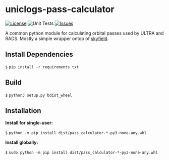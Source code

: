 # uniclogs-pass-calculator
[![License](https://img.shields.io/github/license/oresat/uniclogs-pass-calculator)](./LICENSE)
![Unit Tests](https://github.com/oresat/uniclogs-pass-calculator/workflows/Pass%20Calculator%20Unit%20Tests/badge.svg)
[![Issues](https://img.shields.io/github/issues/oresat/uniclogs-pass-calculator)](https://github.com/oresat/uniclogs-pass-calculator/issues)

A common python module for calculating orbital passes used by ULTRA and RADS.
Mostly a simple wrapper ontop of [skyfield].

## Install Dependencies

`$` `pip install -r requirements.txt`

## Build
`$` `python3 setup.py bdist_wheel`

## Installation

**Install for single-user:**

`$` `python -m pip install dist/pass_calculator-*-py3-none-any.whl`


**Install globally:**

`$` `sudo python -m pip install dist/pass_calculator-*-py3-none-any.whl`

[skyfield]:https://rhodesmill.org/skyfield/
